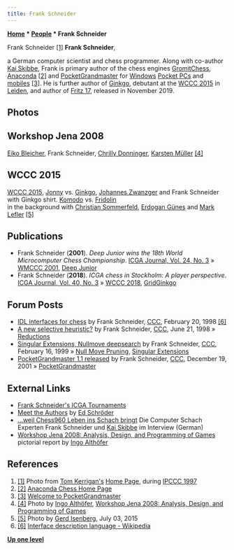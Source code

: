 ```yaml
---
title: Frank Schneider
---
```

**[Home](Home "Home") * [People](People "People") * Frank Schneider**

[](http://www.tckerrigan.com/Chess/Stobor/Paderborn/) Frank Schneider <a id="cite-note-1" href="#cite-ref-1">[1]</a>
**Frank Schneider**,

a German computer scientist and chess programmer. Along with co-author [Kai Skibbe](Kai_Skibbe "Kai Skibbe"), Frank is primary author of the chess engines [GromitChess](Gromit "Gromit"), [Anaconda](Anaconda "Anaconda") <a id="cite-note-2" href="#cite-ref-2">[2]</a> and [PocketGrandmaster](PocketGrandmaster "PocketGrandmaster") for [Windows](Windows "Windows") [Pocket PCs](index.php?title=Pocket_PC&action=edit&redlink=1 "Pocket PC (page does not exist)") and [mobiles](https://en.wikipedia.org/wiki/Windows_Mobile) <a id="cite-note-3" href="#cite-ref-3">[3]</a>. He is further author of [Ginkgo](Ginkgo "Ginkgo"), debutant at the [WCCC 2015](WCCC_2015 "WCCC 2015") in [Leiden](Leiden_University "Leiden University"), and author of [Fritz 17](Fritz "Fritz"), released in November 2019.

## Photos

## Workshop Jena 2008

[](http://www.althofer.de/workshop-2008.html)
[Eiko Bleicher](Eiko_Bleicher "Eiko Bleicher"), Frank Schneider, [Chrilly Donninger](Chrilly_Donninger "Chrilly Donninger"), [Karsten Müller](Karsten_M%C3%BCller "Karsten Müller") <a id="cite-note-4" href="#cite-ref-4">[4]</a>

## WCCC 2015

[](WCCC_2015 "WCCC 2015")
[WCCC 2015](WCCC_2015 "WCCC 2015"), [Jonny](Jonny "Jonny") vs. [Ginkgo](Ginkgo "Ginkgo"), [Johannes Zwanzger](Johannes_Zwanzger "Johannes Zwanzger") and Frank Schneider with Ginkgo shirt. [Komodo](Komodo "Komodo") vs. [Fridolin](Fridolin "Fridolin")\
in the background with [Christian Sommerfeld](Christian_Sommerfeld "Christian Sommerfeld"), [Erdogan Günes](Erdogan_G%C3%BCnes "Erdogan Günes") and [Mark Lefler](Mark_Lefler "Mark Lefler") <a id="cite-note-5" href="#cite-ref-5">[5]</a>

## Publications

- Frank Schneider (**2001**). *Deep Junior wins the 18th World Microcomputer Chess Championship*. [ICGA Journal, Vol. 24, No. 3](ICGA_Journal#24_3 "ICGA Journal") » [WMCCC 2001](WMCCC_2001 "WMCCC 2001"), [Deep Junior](Junior "Junior")
- Frank Schneider (**2018**). *ICGA chess in Stockholm: A player perspective*. [ICGA Journal, Vol. 40, No. 3](ICGA_Journal#40_3 "ICGA Journal") » [WCCC 2018](WCCC_2018 "WCCC 2018"), [GridGinkgo](GridGinkgo "GridGinkgo")

## Forum Posts

- [IDL interfaces for chess](https://www.stmintz.com/ccc/index.php?id=15163) by Frank Schneider, [CCC](CCC "CCC"), February 20, 1998 <a id="cite-note-6" href="#cite-ref-6">[6]</a>
- [A new selective heuristic?](https://www.stmintz.com/ccc/index.php?id=21017) by Frank Schneider, [CCC](CCC "CCC"), June 21, 1998 » [Reductions](Reductions "Reductions")
- [Singular Extensions, Nullmove deepsearch](https://www.stmintz.com/ccc/index.php?id=43328) by Frank Schneider, [CCC](CCC "CCC"), February 16, 1999 » [Null Move Pruning](Null_Move_Pruning "Null Move Pruning"), [Singular Extensions](Singular_Extensions "Singular Extensions")
- [PocketGrandmaster 1.1 released](https://www.stmintz.com/ccc/index.php?id=202624) by Frank Schneider, [CCC](CCC "CCC"), December 19, 2001 » [PocketGrandmaster](PocketGrandmaster "PocketGrandmaster")

## External Links

- [Frank Schneider's ICGA Tournaments](https://www.game-ai-forum.org/icga-tournaments/person.php?id=65)
- [Meet the Authors](http://www.rebel.nl/authors.htm) by [Ed Schröder](Ed_Schroder "Ed Schroder")
- [...weil Chess960 Leben ins Schach bringt](http://www.chesstigers.de/ccm9_index_news.php?id=760&rubrik=6&lang=0&kat=6) Die Computer Schach Experten Frank Schneider und [Kai Skibbe](Kai_Skibbe "Kai Skibbe") im Interview (German)
- [Workshop Jena 2008: Analysis, Design, and Programming of Games](http://www.althofer.de/workshop-2008.html) pictorial report by [Ingo Althöfer](Ingo_Alth%C3%B6fer "Ingo Althöfer")

## References

1. <a id="cite-ref-1" href="#cite-note-1">[1]</a> Photo from [Tom Kerrigan's](Tom_Kerrigan "Tom Kerrigan") [Home Page](http://www.tckerrigan.com/Chess/Stobor/Paderborn/), during [IPCCC 1997](IPCCC_1997 "IPCCC 1997")
1. <a id="cite-ref-2" href="#cite-note-2">[2]</a> [Anaconda Chess Home Page](http://hobblefrank.homepage.t-online.de/AnacondaChess/index.htm)
1. <a id="cite-ref-3" href="#cite-note-3">[3]</a> [Welcome to PocketGrandmaster](http://www.pocketgrandmaster.com/english/index.html)
1. <a id="cite-ref-4" href="#cite-note-4">[4]</a> Photo by [Ingo Althöfer](Ingo_Alth%C3%B6fer "Ingo Althöfer"), [Workshop Jena 2008: Analysis, Design, and Programming of Games](http://www.althofer.de/workshop-2008.html)
1. <a id="cite-ref-5" href="#cite-note-5">[5]</a> Photo by [Gerd Isenberg](Gerd_Isenberg "Gerd Isenberg"), July 03, 2015
1. <a id="cite-ref-6" href="#cite-note-6">[6]</a> [Interface description language - Wikipedia](https://en.wikipedia.org/wiki/Interface_description_language)

**[Up one level](People "People")**

